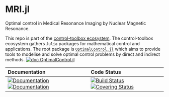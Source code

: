 # MRI.jl

[ci-img]: https://github.com/control-toolbox/MRI.jl/actions/workflows/CI.yml/badge.svg?branch=main
[ci-url]: https://github.com/control-toolbox/MRI.jl/actions/workflows/CI.yml?query=branch%3Amain

[co-img]: https://codecov.io/gh/control-toolbox/MRI.jl/branch/main/graph/badge.svg?token=YM5YQQUSO3
[co-url]: https://codecov.io/gh/control-toolbox/MRI.jl

[doc-dev-img]: https://img.shields.io/badge/docs-dev-blue.svg
[doc-dev-url]: https://control-toolbox.org/MRI.jl/dev/

[doc-stable-img]: https://img.shields.io/badge/docs-stable-blue.svg
[doc-stable-url]: https://control-toolbox.org/MRI.jl/stable/

Optimal control in Medical Resonance Imaging by Nuclear Magnetic Resonance.

This repo is part of the [control-toolbox ecosystem](https://github.com/control-toolbox). 
The control-toolbox ecosystem gathers `Julia` packages for mathematical control and applications. The root package is [`OptimalControl.jl`](https://github.com/control-toolbox/OptimalControl.jl) which aims to provide tools to modelise and solve optimal control problems by direct and indirect methods. [![doc OptimalControl.jl](https://img.shields.io/badge/doc-OptimalControl.jl-blue)](http://control-toolbox.org/docs/optimalcontrol)

| **Documentation**  | **Code Status**  |
|:-------------------|:-----------------|
| [![Documentation][doc-stable-img]][doc-stable-url] [![Documentation][doc-dev-img]][doc-dev-url] | [![Build Status][ci-img]][ci-url] [![Covering Status][co-img]][co-url] |
